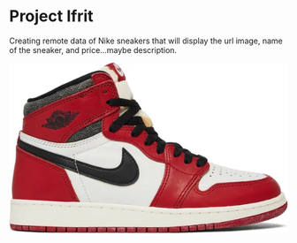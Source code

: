 # Project Ifrit
Creating remote data of Nike sneakers that will display the url image, name of the sneaker, and price…maybe description.

<img src="images/Air_Jordan_1_Retro_High_OG.png" alt="Air Jordan 1 Retro High OG">
